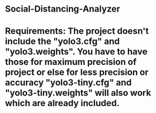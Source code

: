 # Social-Distancing-Analyzer
# Requirements: The project doesn't include the "yolo3.cfg" and "yolo3.weights". You have to have those for maximum precision of project or else for less precision or accuracy "yolo3-tiny.cfg" and "yolo3-tiny.weights" will also work which are already included. 
